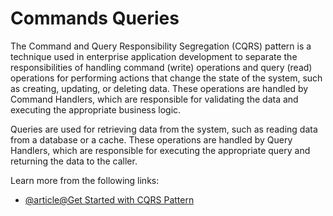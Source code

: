 # Commands Queries

The Command and Query Responsibility Segregation (CQRS) pattern is a technique used in enterprise application development to separate the responsibilities of handling command (write) operations and query (read) operations for performing actions that change the state of the system, such as creating, updating, or deleting data. These operations are handled by Command Handlers, which are responsible for validating the data and executing the appropriate business logic.

Queries are used for retrieving data from the system, such as reading data from a database or a cache. These operations are handled by Query Handlers, which are responsible for executing the appropriate query and returning the data to the caller.

Learn more from the following links:

- [@article@Get Started with CQRS Pattern](https://learn.microsoft.com/en-us/azure/architecture/patterns/cqrs)
